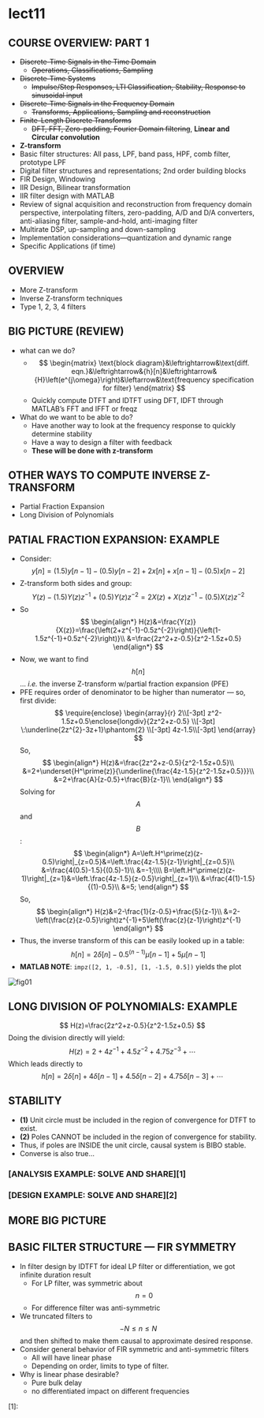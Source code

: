 # lect11

## COURSE OVERVIEW: PART 1
- ~~Discrete-Time Signals in the Time Domain~~
	- ~~Operations, Classifications, Sampling~~
- ~~Discrete-Time Systems~~
	- ~~Impulse/Step Responses, LTI Classification, Stability, Response to sinusoidal input~~
- ~~Discrete-Time Signals in the Frequency Domain~~
	- ~~Transforms, Applications, Sampling and reconstruction~~
- ~~Finite-Length Discrete Transforms~~
	- ~~DFT, FFT, Zero-padding, Fourier Domain filtering~~, __Linear and Circular convolution__
- __Z-transform__
- Basic filter structures: All pass, LPF, band pass, HPF, comb filter, prototype LPF
- Digital filter structures and representations; 2nd order building blocks
- FIR Design, Windowing
- IIR Design, Bilinear transformation
- IIR filter design with MATLAB
- Review of signal acquisition and reconstruction from frequency domain perspective, interpolating filters, zero-padding, A/D and D/A converters, anti-aliasing filter, sample-and-hold, anti-imaging filter
- Multirate DSP, up-sampling and down-sampling
- Implementation considerations—quantization and dynamic range
- Specific Applications (if time)


## OVERVIEW
- More Z-transform
- Inverse Z-transform techniques
- Type 1, 2, 3, 4 filters


## BIG PICTURE (REVIEW)
- what can we do?
	- $$
	\begin{matrix}
	\text{block diagram}&\leftrightarrow&\text{diff. eqn.}&\leftrightarrow&{h}[n]&\leftrightarrow&{H}\left(e^{j\omega}\right)&\leftarrow&\text{frequency specification for filter}
	\end{matrix}
	$$
	- Quickly compute DTFT and IDTFT using DFT, IDFT through MATLAB’s FFT and IFFT or freqz
- What do we want to be able to do?
	- Have another way to look at the frequency response to quickly determine stability
	- Have a way to design a filter with feedback
	- __These will be done with z-transform__


## OTHER WAYS TO COMPUTE INVERSE Z-TRANSFORM
- Partial Fraction Expansion
- Long Division of Polynomials


## PATIAL FRACTION EXPANSION: EXAMPLE
- Consider:
$$
y[n]=(1.5)y[n-1]-(0.5)y[n-2]+2x[n]+x[n-1]-(0.5)x[n-2]
$$
- Z-transform both sides and group:
$$
Y(z)-(1.5)Y(z)z^{-1}+(0.5)Y(z)z^{-2}=2X(z)+X(z)z^{-1}-(0.5)X(z)z^{-2}
$$
- So
$$
\begin{align*}
H(z)&=\frac{Y(z)}{X(z)}=\frac{\left(2+z^{-1}-0.5z^{-2}\right)}{\left(1-1.5z^{-1}+0.5z^{-2}\right)}\\
&=\frac{2z^2+z-0.5}{z^2-1.5z+0.5}
\end{align*}
$$
- Now, we want to find $$h[n]$$... *i.e.* the inverse Z-transform w/partial fraction expansion (PFE)
- PFE requires order of denominator to be higher than numerator — so, first divide:
$$
\require{enclose}
\begin{array}{r}
2\\[-3pt]
z^2-1.5z+0.5\enclose{longdiv}{2z^2+z-0.5} \\[-3pt]
\:\underline{2z^{2}-3z+1}\phantom{2} \\[-3pt]
4z-1.5\\[-3pt]
\end{array}
$$
So,
$$
\begin{align*}
H(z)&=\frac{2z^2+z-0.5}{z^2-1.5z+0.5}\\
&=2+\underset{H^\prime(z)}{\underline{\frac{4z-1.5}{z^2-1.5z+0.5}}}\\
&=2+\frac{A}{z-0.5}+\frac{B}{z-1}\\
\end{align*}
$$
Solving for $$A$$ and $$B$$:
$$
\begin{align*}
A=\left.H^\prime(z)(z-0.5)\right|_{z=0.5}&=\left.\frac{4z-1.5}{z-1}\right|_{z=0.5}\\
&=\frac{4(0.5)-1.5}{(0.5)-1}\\
&=-1;\\\\
B=\left.H^\prime(z)(z-1)\right|_{z=1}&=\left.\frac{4z-1.5}{z-0.5}\right|_{z=1}\\
&=\frac{4(1)-1.5}{(1)-0.5}\\
&=5;
\end{align*}
$$
So,
$$
\begin{align*}
H(z)&=2-\frac{1}{z-0.5}+\frac{5}{z-1}\\
&=2-\left(\frac{z}{z-0.5}\right)z^{-1}+5\left(\frac{z}{z-1}\right)z^{-1}
\end{align*}
$$
- Thus, the inverse transform of this can be easily looked up in a table:
$$
h[n]=2\delta[n]-0.5^{(n-1)}\mu[n-1]+5\mu[n-1]
$$
- __MATLAB NOTE__: `impz([2, 1, -0.5], [1, -1.5, 0.5])` yields the plot

![fig01]()


## LONG DIVISION OF POLYNOMIALS: EXAMPLE
$$
H(z)=\frac{2z^2+z-0.5}{z^2-1.5z+0.5}
$$
Doing the division directly will yield:
$$
H(z)=2+4z^{-1}+4.5z^{-2}+4.75z^{-3}+\cdots
$$
Which leads directly to
$$
h[n]=2\delta[n]+4\delta[n-1]+4.5\delta[n-2]+4.75\delta[n-3]+\cdots
$$


## STABILITY
- __(1)__ Unit circle must be included in the region of convergence for DTFT to exist.
- __(2)__ Poles CANNOT be included in the region of convergence for stability.
- Thus, if poles are INSIDE the unit circle, causal system is BIBO stable.
- Converse is also true...


### [ANALYSIS EXAMPLE: SOLVE AND SHARE][1]

### [DESIGN EXAMPLE: SOLVE AND SHARE][2]

## MORE BIG PICTURE

## BASIC FILTER STRUCTURE — FIR SYMMETRY
- In filter design by IDTFT for ideal LP filter or differentiation, we got infinite duration result
	- For LP filter, was symmetric about $$n=0$$
	- For difference filter was anti-symmetric
- We truncated filters to $$-N\leq{n}\leq{N}$$ and then shifted to make them causal to approximate desired response.
- Consider general behavior of FIR symmetric and anti-symmetric filters
	- All will have linear phase
	- Depending on order, limits to type of filter.
- Why is linear phase desirable?
	- Pure bulk delay
	- no differentiated impact on different frequencies

[1]:


